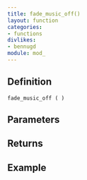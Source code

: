 ```yaml
---
title: fade_music_off()
layout: function
categories:
- functions
divlikes:
- bennugd
module: mod_
---
```


## Definition

    fade_music_off ( )

## Parameters

## Returns

## Example
